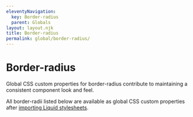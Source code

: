 ```yaml
---
eleventyNavigation:
  key: Border-radius
  parent: Globals
layout: layout.njk
title: Border-radius
permalink: global/border-radius/
---
```


# Border-radius

Global CSS custom properties for border-radius contribute to maintaining a consistent component look and feel.

All border-radii listed below are available as global CSS custom properties after [importing Liquid stylesheets](/liquid/getting-started/#import-stylesheets).

<docs-border-radius var="--ld-br-s"></docs-border-radius>
<docs-border-radius var="--ld-br-m"></docs-border-radius>
<docs-border-radius var="--ld-br-l"></docs-border-radius>
<docs-border-radius var="--ld-br-full"></docs-border-radius>
